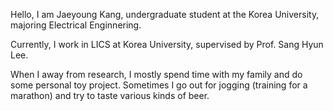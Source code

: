 Hello, I am Jaeyoung Kang, undergraduate student at the Korea University, majoring Electrical Enginnering.

Currently, I work in LICS at Korea University, supervised by Prof. Sang Hyun Lee.

When I away from research, I mostly spend time with my family and do some personal toy project. Sometimes I go out for jogging (training for a marathon) and try to taste various kinds of beer.
